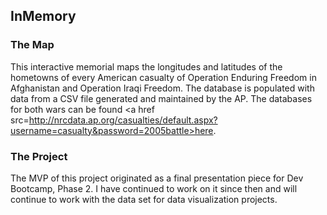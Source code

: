 ## InMemory

### The Map
This interactive memorial maps the longitudes and latitudes of the hometowns of every American casualty of Operation Enduring Freedom in Afghanistan and Operation Iraqi Freedom. The database is populated with data from a CSV file generated and maintained by the AP. The databases for both wars can be found <a href src=http://nrcdata.ap.org/casualties/default.aspx?username=casualty&password=2005battle>here</a>.

### The Project
The MVP of this project originated as a final presentation piece for Dev Bootcamp, Phase 2. I have continued to work on it since then and will continue to work with the data set for data visualization projects.

